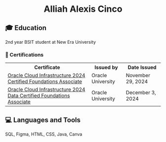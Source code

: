 <h1 align="center">Alliah Alexis Cinco</h1>

## 🎓 Education
2nd year BSIT student at New Era University

<h3>📜 Certifications</h3>
<div align="center">
 <table>
  <tr>
    <th>Certificate</th>
    <th>Issued by</th>
    <th>Date Issued</th>
  </tr>
  <tr>
    <td><a href="https://catalog-education.oracle.com/ords/certview/sharebadge?id=CC20263DEB329084AB593E1D0B9EB432E859835F0FE00DFC3D72226DED277691">Oracle Cloud Infrastructure 2024 Certified Foundations Associate</a></td>
    <td>Oracle University</td>
    <td>November 29, 2024</td>
  </tr>
  <tr>
    <td><a href="https://catalog-education.oracle.com/ords/certview/sharebadge?id=CC20263DEB329084AB593E1D0B9EB4326523B29BE1012F2C117FCB67F43CEB83">Oracle Cloud Infrastructure 2024 Data Certified Foundations Associate</a></td>
    <td>Oracle University</td>
    <td>December 3, 2024</td>
  </tr>
</table>
</div>

## 💻 Languages and Tools
SQL, Figma, HTML, CSS, Java, Canva
